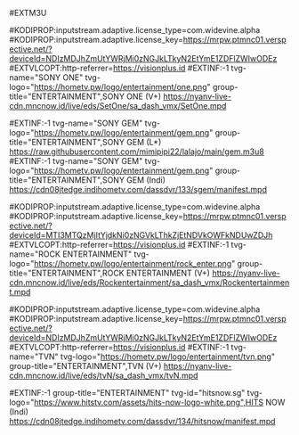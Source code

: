 #EXTM3U

#KODIPROP:inputstream.adaptive.license_type=com.widevine.alpha
#KODIPROP:inputstream.adaptive.license_key=https://mrpw.ptmnc01.verspective.net/?deviceId=NDIzMDJhZmUtYWRjMi0zNGJkLTkyN2EtYmE1ZDFlZWIwODEz
#EXTVLCOPT:http-referrer=https://visionplus.id
#EXTINF:-1 tvg-name="SONY ONE" tvg-logo="https://hometv.pw/logo/entertainment/one.png" group-title="ENTERTAINMENT",SONY ONE (V+)
https://nyanv-live-cdn.mncnow.id/live/eds/SetOne/sa_dash_vmx/SetOne.mpd

#EXTINF:-1 tvg-name="SONY GEM" tvg-logo="https://hometv.pw/logo/entertainment/gem.png" group-title="ENTERTAINMENT",SONY GEM (L*)
https://raw.githubusercontent.com/mimipipi22/lalajo/main/gem.m3u8
#EXTINF:-1 tvg-name="SONY GEM" tvg-logo="https://hometv.pw/logo/entertainment/gem.png" group-title="ENTERTAINMENT",SONY GEM (Indi)
https://cdn08jtedge.indihometv.com/dassdvr/133/sgem/manifest.mpd

#KODIPROP:inputstream.adaptive.license_type=com.widevine.alpha
#KODIPROP:inputstream.adaptive.license_key=https://mrpw.ptmnc01.verspective.net/?deviceId=MTI3MTQzMjItYjdkNi0zNGVkLThkZjEtNDVkOWFkNDUwZDJh
#EXTVLCOPT:http-referrer=https://visionplus.id
#EXTINF:-1 tvg-name="ROCK ENTERTAINMENT" tvg-logo="https://hometv.pw/logo/entertainment/rock_enter.png" group-title="ENTERTAINMENT",ROCK ENTERTAINMENT (V+)
https://nyanv-live-cdn.mncnow.id/live/eds/Rockentertainment/sa_dash_vmx/Rockentertainment.mpd

#KODIPROP:inputstream.adaptive.license_type=com.widevine.alpha
#KODIPROP:inputstream.adaptive.license_key=https://mrpw.ptmnc01.verspective.net/?deviceId=NDIzMDJhZmUtYWRjMi0zNGJkLTkyN2EtYmE1ZDFlZWIwODEz
#EXTVLCOPT:http-referrer=https://visionplus.id
#EXTINF:-1 tvg-name="TVN" tvg-logo="https://hometv.pw/logo/entertainment/tvn.png" group-title="ENTERTAINMENT",TVN (V+)
https://nyanv-live-cdn.mncnow.id/live/eds/tvN/sa_dash_vmx/tvN.mpd

#EXTINF:-1 group-title="ENTERTAINMENT" tvg-id="hitsnow.sg" tvg-logo="https://www.hitstv.com/assets/hits-now-logo-white.png",HITS NOW (Indi)
https://cdn08jtedge.indihometv.com/dassdvr/134/hitsnow/manifest.mpd
